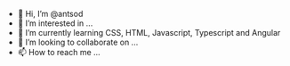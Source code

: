 - 👋 Hi, I’m @antsod
- 👀 I’m interested in ...
- 🌱 I’m currently learning CSS, HTML, Javascript, Typescript and Angular
- 💞️ I’m looking to collaborate on ...
- 📫 How to reach me ...

<!---
antsod/antsod is a ✨ special ✨ repository because its `README.md` (this file) appears on your GitHub profile.
You can click the Preview link to take a look at your changes.
--->
